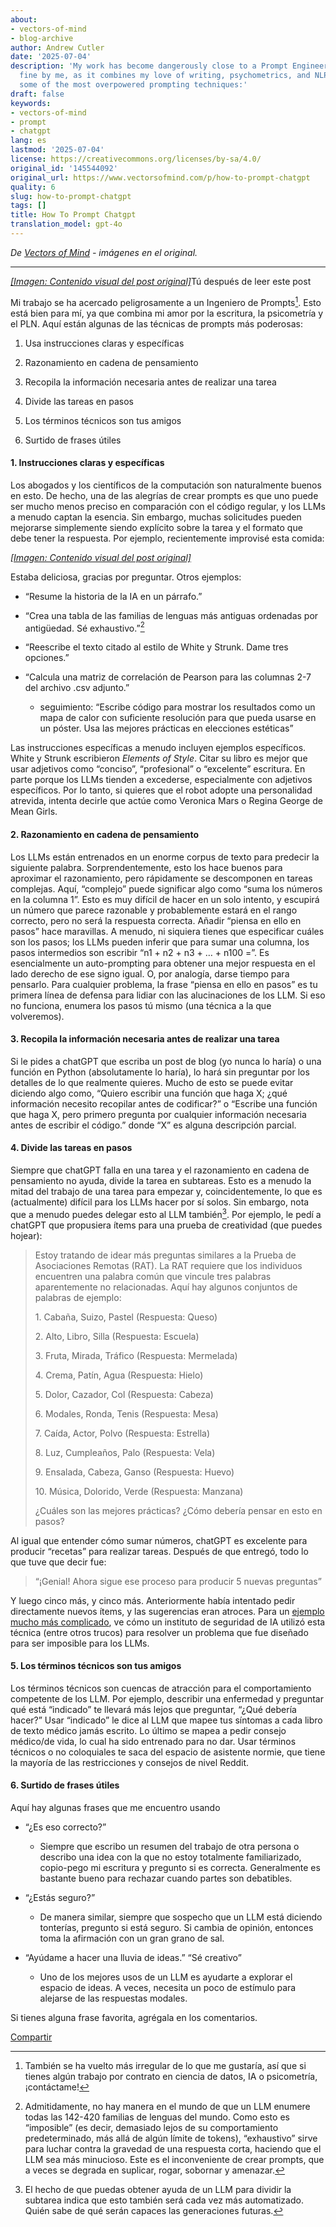 ```yaml
---
about:
- vectors-of-mind
- blog-archive
author: Andrew Cutler
date: '2025-07-04'
description: 'My work has become dangerously close to a Prompt Engineer1. This is
  fine by me, as it combines my love of writing, psychometrics, and NLP. Here are
  some of the most overpowered prompting techniques:'
draft: false
keywords:
- vectors-of-mind
- prompt
- chatgpt
lang: es
lastmod: '2025-07-04'
license: https://creativecommons.org/licenses/by-sa/4.0/
original_id: '145544092'
original_url: https://www.vectorsofmind.com/p/how-to-prompt-chatgpt
quality: 6
slug: how-to-prompt-chatgpt
tags: []
title: How To Prompt Chatgpt
translation_model: gpt-4o
---
```


*De [Vectors of Mind](https://www.vectorsofmind.com/p/how-to-prompt-chatgpt) - imágenes en el original.*

---

[*[Imagen: Contenido visual del post original]*](https://substackcdn.com/image/fetch/$s_!EpIx!,f_auto,q_auto:good,fl_progressive:steep/https%3A%2F%2Fsubstack-post-media.s3.amazonaws.com%2Fpublic%2Fimages%2F719d87af-7c69-45fd-8c84-595b16af3dae_1024x1024.webp)Tú después de leer este post

Mi trabajo se ha acercado peligrosamente a un Ingeniero de Prompts[^1]. Esto está bien para mí, ya que combina mi amor por la escritura, la psicometría y el PLN. Aquí están algunas de las técnicas de prompts más poderosas:

  1. Usa instrucciones claras y específicas

  2. Razonamiento en cadena de pensamiento

  3. Recopila la información necesaria antes de realizar una tarea

  4. Divide las tareas en pasos

  5. Los términos técnicos son tus amigos

  6. Surtido de frases útiles




#### **1\. Instrucciones claras y específicas**


Los abogados y los científicos de la computación son naturalmente buenos en esto. De hecho, una de las alegrías de crear prompts es que uno puede ser mucho menos preciso en comparación con el código regular, y los LLMs a menudo captan la esencia. Sin embargo, muchas solicitudes pueden mejorarse simplemente siendo explícito sobre la tarea y el formato que debe tener la respuesta. Por ejemplo, recientemente improvisé esta comida:

[*[Imagen: Contenido visual del post original]*](https://substackcdn.com/image/fetch/$s_!dVwU!,f_auto,q_auto:good,fl_progressive:steep/https%3A%2F%2Fsubstack-post-media.s3.amazonaws.com%2Fpublic%2Fimages%2F216d83a0-b1be-4f15-877a-bfbb9842c0ed_1284x1253.jpeg)

Estaba deliciosa, gracias por preguntar. Otros ejemplos:

  * “Resume la historia de la IA en un párrafo.”

  * “Crea una tabla de las familias de lenguas más antiguas ordenadas por antigüedad. Sé exhaustivo.”[^2]

  * “Reescribe el texto citado al estilo de White y Strunk. Dame tres opciones.”

  * “Calcula una matriz de correlación de Pearson para las columnas 2-7 del archivo .csv adjunto.”

    * seguimiento: “Escribe código para mostrar los resultados como un mapa de calor con suficiente resolución para que pueda usarse en un póster. Usa las mejores prácticas en elecciones estéticas”

Las instrucciones específicas a menudo incluyen ejemplos específicos. White y Strunk escribieron _Elements of Style_. Citar su libro es mejor que usar adjetivos como “conciso”, “profesional” o “excelente” escritura. En parte porque los LLMs tienden a excederse, especialmente con adjetivos específicos. Por lo tanto, si quieres que el robot adopte una personalidad atrevida, intenta decirle que actúe como Veronica Mars o Regina George de Mean Girls.

#### **2\. Razonamiento en cadena de pensamiento**


Los LLMs están entrenados en un enorme corpus de texto para predecir la siguiente palabra. Sorprendentemente, esto los hace buenos para aproximar el razonamiento, pero rápidamente se descomponen en tareas complejas. Aquí, “complejo” puede significar algo como “suma los números en la columna 1”. Esto es muy difícil de hacer en un solo intento, y escupirá un número que parece razonable y probablemente estará en el rango correcto, pero no será la respuesta correcta. Añadir “piensa en ello en pasos” hace maravillas. A menudo, ni siquiera tienes que especificar cuáles son los pasos; los LLMs pueden inferir que para sumar una columna, los pasos intermedios son escribir “n1 + n2 + n3 + … + n100 =”. Es esencialmente un auto-prompting para obtener una mejor respuesta en el lado derecho de ese signo igual. O, por analogía, darse tiempo para pensarlo. Para cualquier problema, la frase “piensa en ello en pasos” es tu primera línea de defensa para lidiar con las alucinaciones de los LLM. Si eso no funciona, enumera los pasos tú mismo (una técnica a la que volveremos).

#### **3\. Recopila la información necesaria antes de realizar una tarea**


Si le pides a chatGPT que escriba un post de blog (yo nunca lo haría) o una función en Python (absolutamente lo haría), lo hará sin preguntar por los detalles de lo que realmente quieres. Mucho de esto se puede evitar diciendo algo como, “Quiero escribir una función que haga X; ¿qué información necesito recopilar antes de codificar?” o “Escribe una función que haga X, pero primero pregunta por cualquier información necesaria antes de escribir el código.” donde “X” es alguna descripción parcial.

#### 4\. Divide las tareas en pasos


Siempre que chatGPT falla en una tarea y el razonamiento en cadena de pensamiento no ayuda, divide la tarea en subtareas. Esto es a menudo la mitad del trabajo de una tarea para empezar y, coincidentemente, lo que es (actualmente) difícil para los LLMs hacer por sí solos. Sin embargo, nota que a menudo puedes delegar esto al LLM también[^3]. Por ejemplo, le pedí a chatGPT que propusiera ítems para una prueba de creatividad (que puedes hojear):

> Estoy tratando de idear más preguntas similares a la Prueba de Asociaciones Remotas (RAT). La RAT requiere que los individuos encuentren una palabra común que vincule tres palabras aparentemente no relacionadas. Aquí hay algunos conjuntos de palabras de ejemplo:
> 
> 1\. Cabaña, Suizo, Pastel (Respuesta: Queso)
> 
> 2\. Alto, Libro, Silla (Respuesta: Escuela)
> 
> 3\. Fruta, Mirada, Tráfico (Respuesta: Mermelada)
> 
> 4\. Crema, Patín, Agua (Respuesta: Hielo)
> 
> 5\. Dolor, Cazador, Col (Respuesta: Cabeza)
> 
> 6\. Modales, Ronda, Tenis (Respuesta: Mesa)
> 
> 7\. Caída, Actor, Polvo (Respuesta: Estrella)
> 
> 8\. Luz, Cumpleaños, Palo (Respuesta: Vela)
> 
> 9\. Ensalada, Cabeza, Ganso (Respuesta: Huevo)
> 
> 10\. Música, Dolorido, Verde (Respuesta: Manzana)   
>   
> ¿Cuáles son las mejores prácticas? ¿Cómo debería pensar en esto en pasos?

Al igual que entender cómo sumar números, chatGPT es excelente para producir “recetas” para realizar tareas. Después de que entregó, todo lo que tuve que decir fue:

> “¡Genial! Ahora sigue ese proceso para producir 5 nuevas preguntas”

Y luego cinco más, y cinco más. Anteriormente había intentado pedir directamente nuevos ítems, y las sugerencias eran atroces. Para un [ejemplo mucho más complicado](https://redwoodresearch.substack.com/p/getting-50-sota-on-arc-agi-with-gpt), ve cómo un instituto de seguridad de IA utilizó esta técnica (entre otros trucos) para resolver un problema que fue diseñado para ser imposible para los LLMs.

#### 5\. Los términos técnicos son tus amigos


Los términos técnicos son cuencas de atracción para el comportamiento competente de los LLM. Por ejemplo, describir una enfermedad y preguntar qué está “indicado” te llevará más lejos que preguntar, “¿Qué debería hacer?” Usar “indicado” le dice al LLM que mapee tus síntomas a cada libro de texto médico jamás escrito. Lo último se mapea a pedir consejo médico/de vida, lo cual ha sido entrenado para no dar. Usar términos técnicos o no coloquiales te saca del espacio de asistente normie, que tiene la mayoría de las restricciones y consejos de nivel Reddit.

#### 6\. Surtido de frases útiles


Aquí hay algunas frases que me encuentro usando

  * “¿Es eso correcto?”

    * Siempre que escribo un resumen del trabajo de otra persona o describo una idea con la que no estoy totalmente familiarizado, copio-pego mi escritura y pregunto si es correcta. Generalmente es bastante bueno para rechazar cuando partes son debatibles.

  * “¿Estás seguro?”

    * De manera similar, siempre que sospecho que un LLM está diciendo tonterías, pregunto si está seguro. Si cambia de opinión, entonces toma la afirmación con un gran grano de sal.

  * “Ayúdame a hacer una lluvia de ideas.” “Sé creativo”

    * Uno de los mejores usos de un LLM es ayudarte a explorar el espacio de ideas. A veces, necesita un poco de estímulo para alejarse de las respuestas modales.




Si tienes alguna frase favorita, agrégala en los comentarios.

[Compartir](https://www.vectorsofmind.com/p/how-to-prompt-chatgpt?utm_source=substack&utm_medium=email&utm_content=share&action=share)

[^1]: También se ha vuelto más irregular de lo que me gustaría, así que si tienes algún trabajo por contrato en ciencia de datos, IA o psicometría, ¡contáctame!

[^2]: Admitidamente, no hay manera en el mundo de que un LLM enumere todas las 142-420 familias de lenguas del mundo. Como esto es “imposible” (es decir, demasiado lejos de su comportamiento predeterminado, más allá de algún límite de tokens), “exhaustivo” sirve para luchar contra la gravedad de una respuesta corta, haciendo que el LLM sea más minucioso. Este es el inconveniente de crear prompts, que a veces se degrada en suplicar, rogar, sobornar y amenazar.

[^3]: El hecho de que puedas obtener ayuda de un LLM para dividir la subtarea indica que esto también será cada vez más automatizado. Quién sabe de qué serán capaces las generaciones futuras.